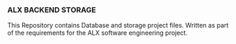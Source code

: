 ### ALX BACKEND STORAGE

This Repository contains Database and storage project files.
Written as part of the requirements for the ALX software engineering project.
